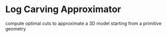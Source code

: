 # Log Carving Approximator
compute optimal cuts to approximate a 3D model starting from a primitive geometry
